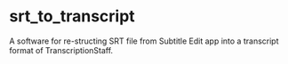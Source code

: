 # srt_to_transcript
A software for re-structing SRT file from Subtitle Edit app into a transcript format of TranscriptionStaff.
